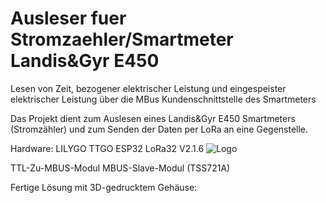 # Ausleser fuer Stromzaehler/Smartmeter Landis&Gyr E450
Lesen von Zeit, bezogener elektrischer Leistung und eingespeister elektrischer Leistung über die MBus Kundenschnittstelle des Smartmeters

Das Projekt dient zum Auslesen eines Landis&Gyr E450 Smartmeters (Stromzähler)
und zum Senden der Daten per LoRa an eine Gegenstelle.

Hardware:  LILYGO TTGO ESP32 LoRa32 V2.1.6
![Logo](https://github.com/c-e-github/Ausleser-fuer-Stromzaehler-Smartmeter-Landis-Gyr-E450/blob/main/pics/TTGO_ESP32_LoRa_V2_pinout_pinmap.jpg)


TTL-Zu-MBUS-Modul MBUS-Slave-Modul (TSS721A)

 
Fertige Lösung mit 3D-gedrucktem Gehäuse:


